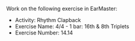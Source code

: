 Work on the following exercise in EarMaster:
- Activity: Rhythm Clapback
- Exercise Name: 4/4 - 1 bar: 16th & 8th Triplets
- Exercise Number: 14.14
